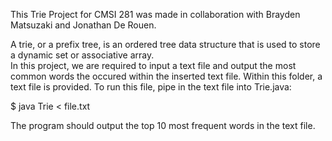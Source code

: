 This Trie Project for CMSI 281 was made in collaboration with Brayden Matsuzaki and Jonathan De Rouen.

A trie, or a prefix tree, is an ordered tree data structure that is used to store a dynamic set or associative array.  
In this project, we are required to input a text file and output the most common words the occured within the inserted 
text file. Within this folder, a text file is provided.  To run this file, pipe in the text file into Trie.java:

$ java Trie < file.txt

The program should output the top 10 most frequent words in the text file.
